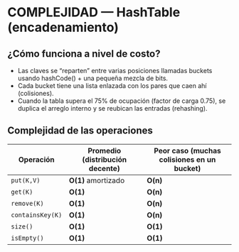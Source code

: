 # COMPLEJIDAD — HashTable (encadenamiento)

## ¿Cómo funciona a nivel de costo?
- Las claves se “reparten” entre varias posiciones llamadas buckets usando hashCode() + una pequeña mezcla de bits.
- Cada bucket tiene una lista enlazada con los pares que caen ahí (colisiones).
- Cuando la tabla supera el 75% de ocupación (factor de carga 0.75), se duplica el arreglo interno y se reubican las entradas (rehashing).

## Complejidad de las operaciones

| Operación        | Promedio (distribución decente) | Peor caso (muchas colisiones en un bucket) |
|------------------|----------------------------------|--------------------------------------------|
| `put(K,V)`       | **O(1)** amortizado              | **O(n)**                                   |
| `get(K)`         | **O(1)**                          | **O(n)**                                   |
| `remove(K)`      | **O(1)**                          | **O(n)**                                   |
| `containsKey(K)` | **O(1)**                          | **O(n)**                                   |
| `size()`         | **O(1)**                          | **O(1)**                                   |
| `isEmpty()`      | **O(1)**                          | **O(1)**                                   |
